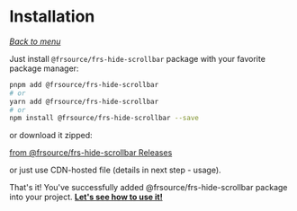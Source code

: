 # Installation

_[Back to menu](/FRS-hide-scrollbar)_

Just install `@frsource/frs-hide-scrollbar` package with your favorite package manager:

```bash
pnpm add @frsource/frs-hide-scrollbar
# or
yarn add @frsource/frs-hide-scrollbar
# or
npm install @frsource/frs-hide-scrollbar --save
```

or download it zipped:

[from @frsource/frs-hide-scrollbar Releases](https://github.com/FRSOURCE/FRS-hide-scrollbar/releases)

or just use CDN-hosted file (details in next step - usage).

That's it! You've successfully added @frsource/frs-hide-scrollbar package into your project. **[Let's see how to use it!](/FRS-hide-scrollbar/usage)**
